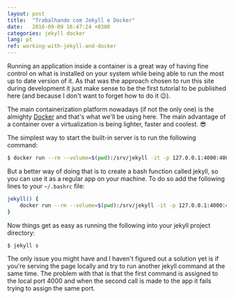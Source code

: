 ```yaml
---
layout: post
title:  "Trabalhando com Jekyll e Docker"
date:   2016-09-09 16:47:24 +0300
categories: jekyll docker
lang: pt
ref: working-with-jekyll-and-docker
---
```

Running an application inside a container is a great way of having fine control on what is installed on your system while being able to run the most up to date version of it. As that was the approach chosen to run this site during development it just make sense to be the first tutorial to be published here (and because I don't want to forget how to do it :wink:).


The main containerization platform nowadays (if not the only one) is the almighty [Docker][docker] and that's what we'll be using here. The main advantage of a container over a virtualization is being lighter, faster and coolest. :sunglasses:

The simplest way to start the built-in server is to run the following command:

```bash
$ docker run --rm --volume=$(pwd):/srv/jekyll -it -p 127.0.0.1:4000:4000 jekyll/jekyll
```

But a better way of doing that is to create a bash function called jekyll, so you can use it as a regular app on your machine. To do so add the following lines to your `~/.bashrc` file:

```bash
jekyll() {
    docker run --rm --volume=$(pwd):/srv/jekyll -it -p 127.0.0.1:4000:4000 jekyll/jekyll jekyll $@
}
```

Now things get as easy as running the following into your jekyll project directory:

```bash
$ jekyll s
```

The only issue you might have and I haven't figured out a solution yet is if you're serving the page locally and try to run another jekyll command at the same time. The problem with that is that the first command is assigned to the local port 4000 and when the second call is made to the app it fails trying to assign the same port.

[docker]: https://www.docker.com/
